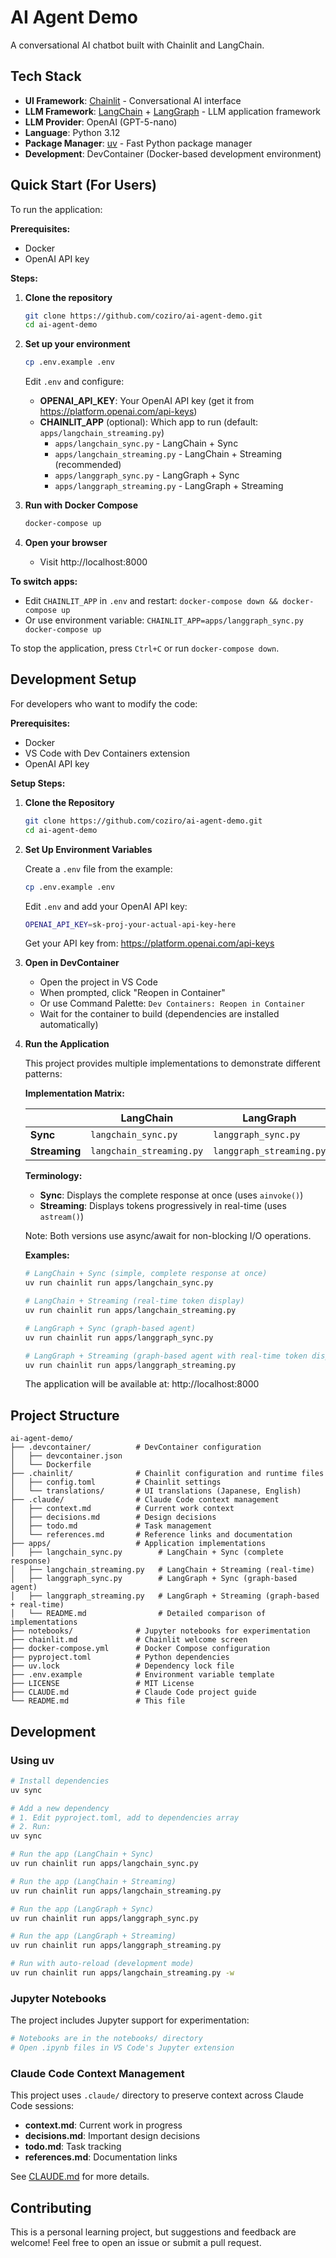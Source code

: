 # AI Agent Demo

A conversational AI chatbot built with Chainlit and LangChain.

## Tech Stack

- **UI Framework**: [Chainlit](https://docs.chainlit.io/) - Conversational AI interface
- **LLM Framework**: [LangChain](https://python.langchain.com/) + [LangGraph](https://langchain-ai.github.io/langgraph/) - LLM application framework
- **LLM Provider**: OpenAI (GPT-5-nano)
- **Language**: Python 3.12
- **Package Manager**: [uv](https://docs.astral.sh/uv/) - Fast Python package manager
- **Development**: DevContainer (Docker-based development environment)

## Quick Start (For Users)

To run the application:

**Prerequisites:**
- Docker
- OpenAI API key

**Steps:**

1. **Clone the repository**
   ```bash
   git clone https://github.com/coziro/ai-agent-demo.git
   cd ai-agent-demo
   ```

2. **Set up your environment**
   ```bash
   cp .env.example .env
   ```
   Edit `.env` and configure:
   - **OPENAI_API_KEY**: Your OpenAI API key (get it from https://platform.openai.com/api-keys)
   - **CHAINLIT_APP** (optional): Which app to run (default: `apps/langchain_streaming.py`)
     - `apps/langchain_sync.py` - LangChain + Sync
     - `apps/langchain_streaming.py` - LangChain + Streaming (recommended)
     - `apps/langgraph_sync.py` - LangGraph + Sync
     - `apps/langgraph_streaming.py` - LangGraph + Streaming

3. **Run with Docker Compose**
   ```bash
   docker-compose up
   ```

4. **Open your browser**
   - Visit http://localhost:8000

**To switch apps:**
- Edit `CHAINLIT_APP` in `.env` and restart: `docker-compose down && docker-compose up`
- Or use environment variable: `CHAINLIT_APP=apps/langgraph_sync.py docker-compose up`

To stop the application, press `Ctrl+C` or run `docker-compose down`.

## Development Setup

For developers who want to modify the code:

**Prerequisites:**
- Docker
- VS Code with Dev Containers extension
- OpenAI API key

**Setup Steps:**

1. **Clone the Repository**
   ```bash
   git clone https://github.com/coziro/ai-agent-demo.git
   cd ai-agent-demo
   ```

2. **Set Up Environment Variables**

   Create a `.env` file from the example:
   ```bash
   cp .env.example .env
   ```

   Edit `.env` and add your OpenAI API key:
   ```bash
   OPENAI_API_KEY=sk-proj-your-actual-api-key-here
   ```

   Get your API key from: https://platform.openai.com/api-keys

3. **Open in DevContainer**
   - Open the project in VS Code
   - When prompted, click "Reopen in Container"
   - Or use Command Palette: `Dev Containers: Reopen in Container`
   - Wait for the container to build (dependencies are installed automatically)

4. **Run the Application**

   This project provides multiple implementations to demonstrate different patterns:

   **Implementation Matrix:**

   |              | LangChain                   | LangGraph                  |
   |--------------|-----------------------------| ---------------------------|
   | **Sync**     | `langchain_sync.py`         | `langgraph_sync.py`        |
   | **Streaming**| `langchain_streaming.py`    | `langgraph_streaming.py`   |

   **Terminology:**
   - **Sync**: Displays the complete response at once (uses `ainvoke()`)
   - **Streaming**: Displays tokens progressively in real-time (uses `astream()`)

   Note: Both versions use async/await for non-blocking I/O operations.

   **Examples:**
   ```bash
   # LangChain + Sync (simple, complete response at once)
   uv run chainlit run apps/langchain_sync.py

   # LangChain + Streaming (real-time token display)
   uv run chainlit run apps/langchain_streaming.py

   # LangGraph + Sync (graph-based agent)
   uv run chainlit run apps/langgraph_sync.py

   # LangGraph + Streaming (graph-based agent with real-time token display)
   uv run chainlit run apps/langgraph_streaming.py
   ```

   The application will be available at: http://localhost:8000

## Project Structure

```
ai-agent-demo/
├── .devcontainer/          # DevContainer configuration
│   ├── devcontainer.json
│   └── Dockerfile
├── .chainlit/              # Chainlit configuration and runtime files
│   ├── config.toml         # Chainlit settings
│   └── translations/       # UI translations (Japanese, English)
├── .claude/                # Claude Code context management
│   ├── context.md          # Current work context
│   ├── decisions.md        # Design decisions
│   ├── todo.md             # Task management
│   └── references.md       # Reference links and documentation
├── apps/                   # Application implementations
│   ├── langchain_sync.py        # LangChain + Sync (complete response)
│   ├── langchain_streaming.py   # LangChain + Streaming (real-time)
│   ├── langgraph_sync.py        # LangGraph + Sync (graph-based agent)
│   ├── langgraph_streaming.py   # LangGraph + Streaming (graph-based + real-time)
│   └── README.md                # Detailed comparison of implementations
├── notebooks/              # Jupyter notebooks for experimentation
├── chainlit.md             # Chainlit welcome screen
├── docker-compose.yml      # Docker Compose configuration
├── pyproject.toml          # Python dependencies
├── uv.lock                 # Dependency lock file
├── .env.example            # Environment variable template
├── LICENSE                 # MIT License
├── CLAUDE.md               # Claude Code project guide
└── README.md               # This file
```

## Development

### Using uv

```bash
# Install dependencies
uv sync

# Add a new dependency
# 1. Edit pyproject.toml, add to dependencies array
# 2. Run:
uv sync

# Run the app (LangChain + Sync)
uv run chainlit run apps/langchain_sync.py

# Run the app (LangChain + Streaming)
uv run chainlit run apps/langchain_streaming.py

# Run the app (LangGraph + Sync)
uv run chainlit run apps/langgraph_sync.py

# Run the app (LangGraph + Streaming)
uv run chainlit run apps/langgraph_streaming.py

# Run with auto-reload (development mode)
uv run chainlit run apps/langchain_streaming.py -w
```

### Jupyter Notebooks

The project includes Jupyter support for experimentation:

```bash
# Notebooks are in the notebooks/ directory
# Open .ipynb files in VS Code's Jupyter extension
```

### Claude Code Context Management

This project uses `.claude/` directory to preserve context across Claude Code sessions:

- **context.md**: Current work in progress
- **decisions.md**: Important design decisions
- **todo.md**: Task tracking
- **references.md**: Documentation links

See [CLAUDE.md](CLAUDE.md) for more details.

## Contributing

This is a personal learning project, but suggestions and feedback are welcome! Feel free to open an issue or submit a pull request.
